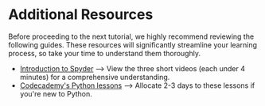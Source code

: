 # Additional Resources

Before proceeding to the next tutorial, we highly recommend reviewing the following guides. These resources will significantly streamline your learning process, so take your time to understand them thoroughly.

- [Introduction to Spyder](https://docs.spyder-ide.org/current/videos/first-steps-with-spyder.html) --> View the three short videos (each under 4 minutes) for a comprehensive understanding.    
- [Codecademy's Python lessons](https://www.codecademy.com/learn/learn-python-3) --> Allocate 2-3 days to these lessons if you're new to Python.